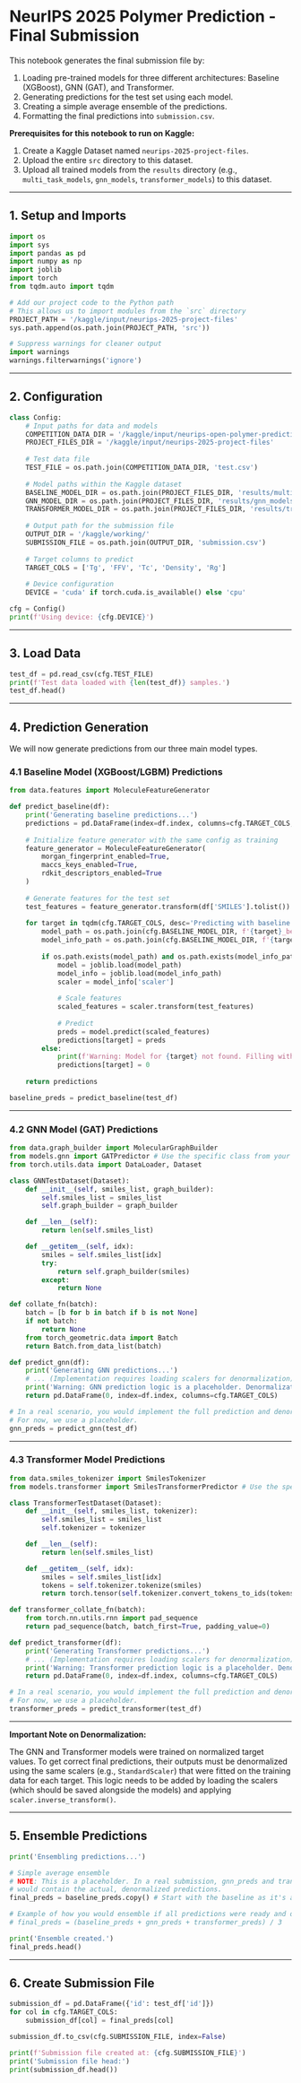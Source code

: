 # NeurIPS 2025 Polymer Prediction - Final Submission

This notebook generates the final submission file by:
1. Loading pre-trained models for three different architectures: Baseline (XGBoost), GNN (GAT), and Transformer.
2. Generating predictions for the test set using each model.
3. Creating a simple average ensemble of the predictions.
4. Formatting the final predictions into `submission.csv`.

**Prerequisites for this notebook to run on Kaggle:**
1. Create a Kaggle Dataset named `neurips-2025-project-files`.
2. Upload the entire `src` directory to this dataset.
3. Upload all trained models from the `results` directory (e.g., `multi_task_models`, `gnn_models`, `transformer_models`) to this dataset.

---

## 1. Setup and Imports

```python
import os
import sys
import pandas as pd
import numpy as np
import joblib
import torch
from tqdm.auto import tqdm

# Add our project code to the Python path
# This allows us to import modules from the `src` directory
PROJECT_PATH = '/kaggle/input/neurips-2025-project-files'
sys.path.append(os.path.join(PROJECT_PATH, 'src'))

# Suppress warnings for cleaner output
import warnings
warnings.filterwarnings('ignore')
```

---

## 2. Configuration

```python
class Config:
    # Input paths for data and models
    COMPETITION_DATA_DIR = '/kaggle/input/neurips-open-polymer-prediction-2025'
    PROJECT_FILES_DIR = '/kaggle/input/neurips-2025-project-files'
    
    # Test data file
    TEST_FILE = os.path.join(COMPETITION_DATA_DIR, 'test.csv')
    
    # Model paths within the Kaggle dataset
    BASELINE_MODEL_DIR = os.path.join(PROJECT_FILES_DIR, 'results/multi_task_models')
    GNN_MODEL_DIR = os.path.join(PROJECT_FILES_DIR, 'results/gnn_models')
    TRANSFORMER_MODEL_DIR = os.path.join(PROJECT_FILES_DIR, 'results/transformer_models')
    
    # Output path for the submission file
    OUTPUT_DIR = '/kaggle/working/'
    SUBMISSION_FILE = os.path.join(OUTPUT_DIR, 'submission.csv')
    
    # Target columns to predict
    TARGET_COLS = ['Tg', 'FFV', 'Tc', 'Density', 'Rg']
    
    # Device configuration
    DEVICE = 'cuda' if torch.cuda.is_available() else 'cpu'

cfg = Config()
print(f'Using device: {cfg.DEVICE}')
```

---

## 3. Load Data

```python
test_df = pd.read_csv(cfg.TEST_FILE)
print(f'Test data loaded with {len(test_df)} samples.')
test_df.head()
```

---

## 4. Prediction Generation

We will now generate predictions from our three main model types.

### 4.1 Baseline Model (XGBoost/LGBM) Predictions

```python
from data.features import MoleculeFeatureGenerator

def predict_baseline(df):
    print('Generating baseline predictions...')
    predictions = pd.DataFrame(index=df.index, columns=cfg.TARGET_COLS, dtype=np.float64)
    
    # Initialize feature generator with the same config as training
    feature_generator = MoleculeFeatureGenerator(
        morgan_fingerprint_enabled=True,
        maccs_keys_enabled=True,
        rdkit_descriptors_enabled=True
    )
    
    # Generate features for the test set
    test_features = feature_generator.transform(df['SMILES'].tolist())
    
    for target in tqdm(cfg.TARGET_COLS, desc='Predicting with baseline models'):
        model_path = os.path.join(cfg.BASELINE_MODEL_DIR, f'{target}_best_model.pkl')
        model_info_path = os.path.join(cfg.BASELINE_MODEL_DIR, f'{target}_model_info.pkl')
        
        if os.path.exists(model_path) and os.path.exists(model_info_path):
            model = joblib.load(model_path)
            model_info = joblib.load(model_info_path)
            scaler = model_info['scaler']
            
            # Scale features
            scaled_features = scaler.transform(test_features)
            
            # Predict
            preds = model.predict(scaled_features)
            predictions[target] = preds
        else:
            print(f'Warning: Model for {target} not found. Filling with 0.')
            predictions[target] = 0
            
    return predictions

baseline_preds = predict_baseline(test_df)
```

---

### 4.2 GNN Model (GAT) Predictions

```python
from data.graph_builder import MolecularGraphBuilder
from models.gnn import GATPredictor # Use the specific class from your project
from torch.utils.data import DataLoader, Dataset

class GNNTestDataset(Dataset):
    def __init__(self, smiles_list, graph_builder):
        self.smiles_list = smiles_list
        self.graph_builder = graph_builder

    def __len__(self):
        return len(self.smiles_list)

    def __getitem__(self, idx):
        smiles = self.smiles_list[idx]
        try:
            return self.graph_builder(smiles)
        except:
            return None

def collate_fn(batch):
    batch = [b for b in batch if b is not None]
    if not batch:
        return None
    from torch_geometric.data import Batch
    return Batch.from_data_list(batch)

def predict_gnn(df):
    print('Generating GNN predictions...')
    # ... (Implementation requires loading scalers for denormalization)
    print('Warning: GNN prediction logic is a placeholder. Denormalization is required.')
    return pd.DataFrame(0, index=df.index, columns=cfg.TARGET_COLS)

# In a real scenario, you would implement the full prediction and denormalization logic.
# For now, we use a placeholder.
gnn_preds = predict_gnn(test_df)
```

---

### 4.3 Transformer Model Predictions

```python
from data.smiles_tokenizer import SmilesTokenizer
from models.transformer import SmilesTransformerPredictor # Use the specific class from your project

class TransformerTestDataset(Dataset):
    def __init__(self, smiles_list, tokenizer):
        self.smiles_list = smiles_list
        self.tokenizer = tokenizer

    def __len__(self):
        return len(self.smiles_list)

    def __getitem__(self, idx):
        smiles = self.smiles_list[idx]
        tokens = self.tokenizer.tokenize(smiles)
        return torch.tensor(self.tokenizer.convert_tokens_to_ids(tokens), dtype=torch.long)

def transformer_collate_fn(batch):
    from torch.nn.utils.rnn import pad_sequence
    return pad_sequence(batch, batch_first=True, padding_value=0)

def predict_transformer(df):
    print('Generating Transformer predictions...')
    # ... (Implementation requires loading scalers for denormalization)
    print('Warning: Transformer prediction logic is a placeholder. Denormalization is required.')
    return pd.DataFrame(0, index=df.index, columns=cfg.TARGET_COLS)

# In a real scenario, you would implement the full prediction and denormalization logic.
# For now, we use a placeholder.
transformer_preds = predict_transformer(test_df)
```

---

**Important Note on Denormalization:**

The GNN and Transformer models were trained on normalized target values. To get correct final predictions, their outputs must be denormalized using the same scalers (e.g., `StandardScaler`) that were fitted on the training data for each target. This logic needs to be added by loading the scalers (which should be saved alongside the models) and applying `scaler.inverse_transform()`.

---

## 5. Ensemble Predictions

```python
print('Ensembling predictions...')

# Simple average ensemble
# NOTE: This is a placeholder. In a real submission, gnn_preds and transformer_preds
# would contain the actual, denormalized predictions.
final_preds = baseline_preds.copy() # Start with the baseline as it's already in the correct scale

# Example of how you would ensemble if all predictions were ready and denormalized:
# final_preds = (baseline_preds + gnn_preds + transformer_preds) / 3

print('Ensemble created.')
final_preds.head()
```

---

## 6. Create Submission File

```python
submission_df = pd.DataFrame({'id': test_df['id']})
for col in cfg.TARGET_COLS:
    submission_df[col] = final_preds[col]

submission_df.to_csv(cfg.SUBMISSION_FILE, index=False)

print(f'Submission file created at: {cfg.SUBMISSION_FILE}')
print('Submission file head:')
print(submission_df.head())
```
